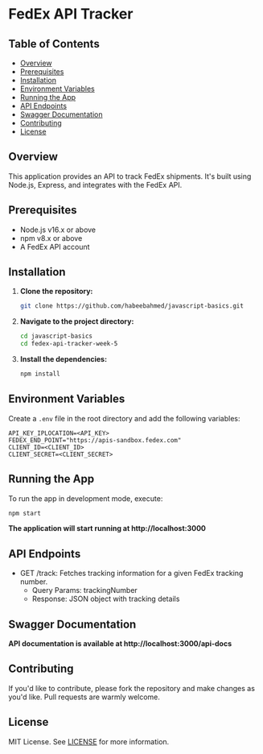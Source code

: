 # FedEx API Tracker

## Table of Contents

- [Overview](#overview)
- [Prerequisites](#prerequisites)
- [Installation](#installation)
- [Environment Variables](#environment-variables)
- [Running the App](#running-the-app)
- [API Endpoints](#api-endpoints)
- [Swagger Documentation](#swagger-documentation)
- [Contributing](#contributing)
- [License](#license)

## Overview

This application provides an API to track FedEx shipments. It's built using Node.js, Express, and integrates with the FedEx API.

## Prerequisites

- Node.js v16.x or above
- npm v8.x or above
- A FedEx API account

## Installation

1. **Clone the repository:**

   ```bash
   git clone https://github.com/habeebahmed/javascript-basics.git
   ```

2. **Navigate to the project directory:**

   ```bash
   cd javascript-basics
   cd fedex-api-tracker-week-5
   ```

3. **Install the dependencies:**

   ```bash
   npm install
   ```

## Environment Variables

Create a `.env` file in the root directory and add the following variables:

```env
API_KEY_IPLOCATION=<API_KEY>
FEDEX_END_POINT="https://apis-sandbox.fedex.com"
CLIENT_ID=<CLIENT_ID>
CLIENT_SECRET=<CLIENT_SECRET>
```

## Running the App

To run the app in development mode, execute:

```bash
npm start

```

**The application will start running at http://localhost:3000**

## API Endpoints

- GET /track: Fetches tracking information for a given FedEx tracking number.
  - Query Params: trackingNumber
  - Response: JSON object with tracking details

## Swagger Documentation

**API documentation is available at http://localhost:3000/api-docs**

## Contributing

If you'd like to contribute, please fork the repository and make changes as you'd like. Pull requests are warmly welcome.

## License

MIT License. See [LICENSE](https://github.com/habeebahmed/javascript-basics) for more information.
